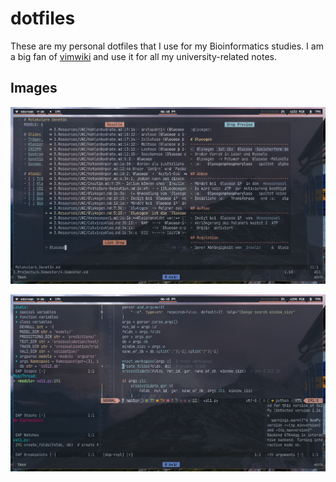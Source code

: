# dotfiles

These are my personal dotfiles that I use for my Bioinformatics studies. 
I am a big fan of [vimwiki](https://github.com/vimwiki/vimwiki) and use it for all my university-related notes.

## Images
![Notes](./images/notes.png)

![Python Dev](./images/python.png)
